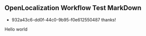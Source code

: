 ## OpenLocalization Workflow Test MarkDown
* 932a43c6-dd0f-44c0-9b95-f0e612550487 
thanks!

Hello world
